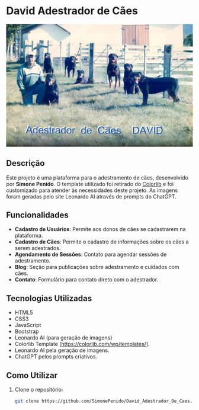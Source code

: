 # David Adestrador de Cães

![David Adestrador de Cães](imagens/capa.jpg)

## Descrição

Este projeto é uma plataforma para o adestramento de cães, desenvolvido por **Simone Penido**. O template utilizado foi retirado do [Colorlib](https://colorlib.com/wp/templates/) e foi customizado para atender às necessidades deste projeto. As imagens foram geradas pelo site Leonardo AI através de prompts do ChatGPT.

## Funcionalidades

- **Cadastro de Usuários**: Permite aos donos de cães se cadastrarem na plataforma.
- **Cadastro de Cães**: Permite o cadastro de informações sobre os cães a serem adestrados.
- **Agendamento de Sessões**: Contato para agendar sessões de adestramento.
- **Blog**: Seção para publicações sobre adestramento e cuidados com cães.
- **Contato**: Formulário para contato direto com o adestrador.

## Tecnologias Utilizadas

- HTML5
- CSS3
- JavaScript
- Bootstrap
- Leonardo AI (para geração de imagens)
- Colorlib Template [https://colorlib.com/wp/templates/].
- Leonardo AI pela geração de imagens.
- ChatGPT pelos prompts criativos.

## Como Utilizar

1. Clone o repositório:

   ```bash
   git clone https://github.com/SimonePenido/David_Adestrador_De_Caes.git
